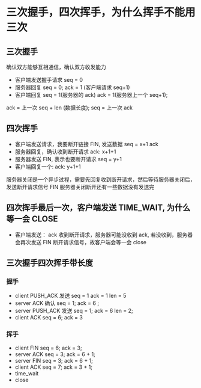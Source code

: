 # 三次握手，四次挥手，为什么挥手不能用三次

## 三次握手

确认双方能够互相通信，确认双方收发能力

- 客户端发送握手请求 seq = 0
- 服务器回复 seq = 0; ack = 1 (客户端请求 seq+1)
- 客户端回复 seq = 1(服务器的 ack) ack = 1(服务器上一个 seq+1);

ack = 上一次 seq + len (数据长度);
seq = 上一次 ack

## 四次挥手

- 客户端发送请求，我要断开链接 FIN, 发送数据 seq = x+1 ack
- 服务器回复，确认收到断开请求 ack: x+1+1
- 服务器发送 FIN, 表示也要断开请求 seq = y+1
- 客户端回复一个: ack: y+1+1

服务器关闭是一个异步过程，需要先回复收到断开请求，然后等待服务器关闭后，发送断开请求信号 FIN
服务器关闭断开还有一些数据没有发送完

## 四次挥手最后一次，客户端发送 TIME_WAIT, 为什么等一会 CLOSE

- 客户端发送： ack 收到断开请求，服务器可能没收到 ack, 若没收到，服务器会再次发送 FIN 断开请求信号，故客户端会等一会 close

## 三次握手四次挥手带长度

### 握手

- client PUSH_ACK 发送 seq = 1 ack = 1 len = 5
- server ACK 确认 seq = 1; ack = 6 ;
- server PUSH_ACK 发送 seq = 1; ack = 6 len = 2;
- client ACK seq = 6; ack = 3

### 挥手

- client FIN seq = 6; ack = 3;
- server ACK seq = 3; ack = 6 + 1;
- server FIN seq = 3; ack = 6 + 1;
- client ACK seq = 7; ack = 3 + 1;
- time_wait
- close
